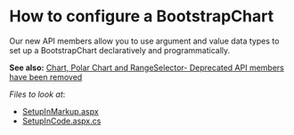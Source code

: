 # How to configure a BootstrapChart

Our new API members allow you to use argument and value data types to set up a BootstrapChart declaratively and programmatically.

**See also:**
[Chart, Polar Chart and RangeSelector- Deprecated API members have been removed](https://supportcenter.devexpress.com/internal/ticket/details/T928045)

<!-- default file list -->
*Files to look at*:

* [SetupInMarkup.aspx](./CS/ChartApi/SetupInMarkup.aspx)
* [SetupInCode.aspx.cs](./CS/ChartApi/SetupInCode.aspx.cs)
<!-- default file list end -->